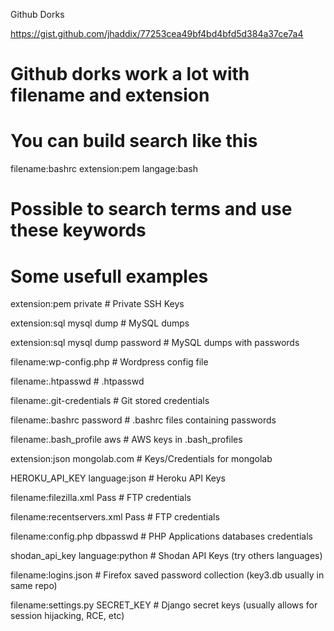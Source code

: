 Github Dorks

https://gist.github.com/jhaddix/77253cea49bf4bd4bfd5d384a37ce7a4

# Github dorks work a lot with filename and extension
# You can build search like this
filename:bashrc
extension:pem
langage:bash

# Possible to search terms and use these keywords
# Some usefull examples
extension:pem private # Private SSH Keys

extension:sql mysql dump # MySQL dumps

extension:sql mysql dump password # MySQL dumps with passwords

filename:wp-config.php # Wordpress config file

filename:.htpasswd # .htpasswd

filename:.git-credentials # Git stored credentials

filename:.bashrc password # .bashrc files containing passwords

filename:.bash_profile aws # AWS keys in .bash_profiles

extension:json mongolab.com # Keys/Credentials for mongolab

HEROKU_API_KEY language:json # Heroku API Keys

filename:filezilla.xml Pass # FTP credentials

filename:recentservers.xml Pass # FTP credentials

filename:config.php dbpasswd # PHP Applications databases credentials

shodan_api_key language:python # Shodan API Keys (try others languages)

filename:logins.json # Firefox saved password collection (key3.db usually in same repo)

filename:settings.py SECRET_KEY # Django secret keys (usually allows for session hijacking, RCE, etc)


